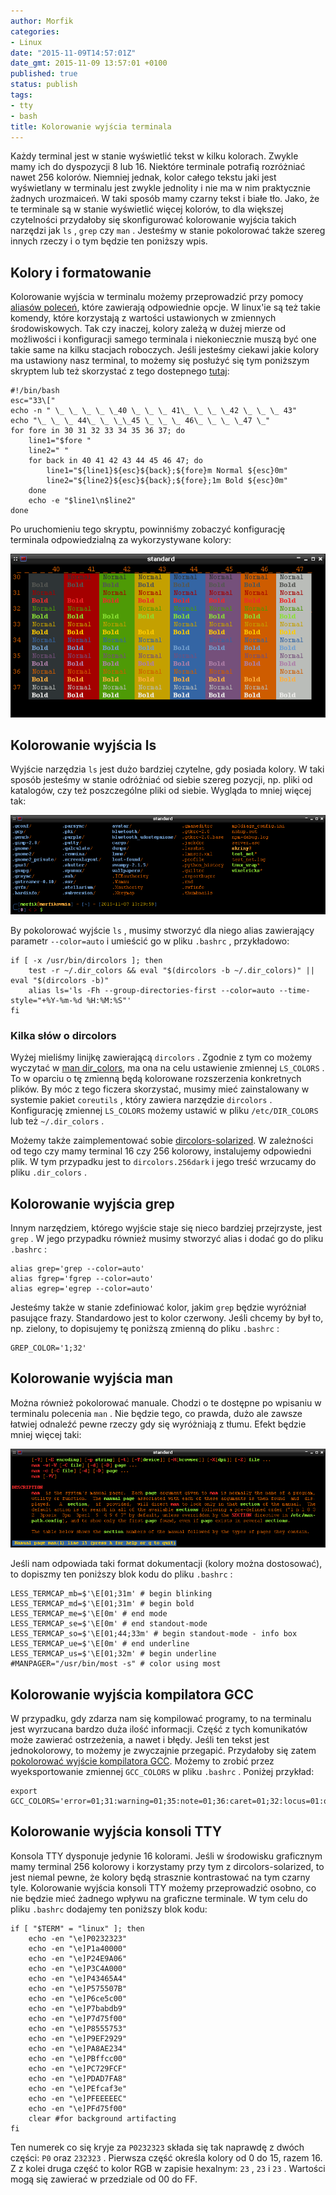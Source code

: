 ```yaml
---
author: Morfik
categories:
- Linux
date: "2015-11-09T14:57:01Z"
date_gmt: 2015-11-09 13:57:01 +0100
published: true
status: publish
tags:
- tty
- bash
title: Kolorowanie wyjścia terminala
---
```


Każdy terminal jest w stanie wyświetlić tekst w kilku kolorach. Zwykle mamy ich do dyspozycji 8
lub 16. Niektóre terminale potrafią rozróżniać nawet 256 kolorów. Niemniej jednak, kolor całego
tekstu jaki jest wyświetlany w terminalu jest zwykle jednolity i nie ma w nim praktycznie żadnych
urozmaiceń. W taki sposób mamy czarny tekst i białe tło. Jako, że te terminale są w stanie
wyświetlić więcej kolorów, to dla większej czytelności przydałoby się skonfigurować kolorowanie
wyjścia takich narzędzi jak `ls` , `grep` czy `man` . Jesteśmy w stanie pokolorować także szereg
innych rzeczy i o tym będzie ten poniższy wpis.

<!--more-->
## Kolory i formatowanie

Kolorowanie wyjścia w terminalu możemy przeprowadzić przy pomocy [aliasów
poleceń](https://pl.wikipedia.org/wiki/Alias_%28Unix%29), które zawierają odpowiednie opcje. W
linux'ie są też takie komendy, które korzystają z wartości ustawionych w zmiennych środowiskowych.
Tak czy inaczej, kolory zależą w dużej mierze od możliwości i konfiguracji samego terminala i
niekoniecznie muszą być one takie same na kilku stacjach roboczych. Jeśli jesteśmy ciekawi jakie
kolory ma ustawiony nasz terminal, to możemy się posłużyć się tym poniższym skryptem lub też
skorzystać z tego dostepnego [tutaj](http://misc.flogisoft.com/bash/tip_colors_and_formatting):

    #!/bin/bash
    esc="33\["
    echo -n " \_ \_ \_ \_ \_40 \_ \_ \_ 41\_ \_ \_ \_42 \_ \_ \_ 43"
    echo "\_ \_ \_ 44\_ \_ \_\_45 \_ \_ \_ 46\_ \_ \_ \_47 \_"
    for fore in 30 31 32 33 34 35 36 37; do
        line1="$fore "
        line2=" "
        for back in 40 41 42 43 44 45 46 47; do
            line1="${line1}${esc}${back};${fore}m Normal ${esc}0m"
            line2="${line2}${esc}${back};${fore};1m Bold ${esc}0m"
        done
        echo -e "$line1\n$line2"
    done

Po uruchomieniu tego skryptu, powinniśmy zobaczyć konfigurację terminala odpowiedzialną za
wykorzystywane kolory:

![](/img/2015/11/1.kolorowanie-wyjscia-terminal-kolory.png#big)

## Kolorowanie wyjścia ls

Wyjście narzędzia `ls` jest dużo bardziej czytelne, gdy posiada kolory. W taki sposób jesteśmy w
stanie odróżniać od siebie szereg pozycji, np. pliki od katalogów, czy też poszczególne pliki od
siebie. Wygląda to mniej więcej tak:

![](/img/2015/11/2.kolorowanie-wyjscia-ls.png#huge)

By pokolorować wyjście `ls` , musimy stworzyć dla niego alias zawierający parametr `--color=auto` i
umieścić go w pliku `.bashrc` , przykładowo:

    if [ -x /usr/bin/dircolors ]; then
        test -r ~/.dir_colors && eval "$(dircolors -b ~/.dir_colors)" || eval "$(dircolors -b)"
        alias ls='ls -Fh --group-directories-first --color=auto --time-style="+%Y-%m-%d %H:%M:%S"'
    fi

### Kilka słów o dircolors

Wyżej mieliśmy linijkę zawierającą `dircolors` . Zgodnie z tym co możemy wyczytać w [man
dir_colors](http://manpages.ubuntu.com/manpages/wily/en/man5/dir_colors.5.html), ma ona na celu
ustawienie zmiennej `LS_COLORS` . To w oparciu o tę zmienną będą kolorowane rozszerzenia konkretnych
plików. By móc z tego ficzera skorzystać, musimy mieć zainstalowany w systemie pakiet `coreutils` ,
który zawiera narzędzie `dircolors` . Konfigurację zmiennej `LS_COLORS` możemy ustawić w pliku
`/etc/DIR_COLORS` lub też `~/.dir_colors` .

Możemy także zaimplementować sobie
[dircolors-solarized](https://github.com/seebi/dircolors-solarized). W zależności od tego czy mamy
terminal 16 czy 256 kolorowy, instalujemy odpowiedni plik. W tym przypadku jest to
`dircolors.256dark` i jego treść wrzucamy do pliku `.dir_colors` .

## Kolorowanie wyjścia grep

Innym narzędziem, którego wyjście staje się nieco bardziej przejrzyste, jest `grep` . W jego
przypadku również musimy stworzyć alias i dodać go do pliku `.bashrc` :

    alias grep='grep --color=auto'
    alias fgrep='fgrep --color=auto'
    alias egrep='egrep --color=auto'

Jesteśmy także w stanie zdefiniować kolor, jakim `grep` będzie wyróżniał pasujące frazy. Standardowo
jest to kolor czerwony. Jeśli chcemy by był to, np. zielony, to dopisujemy tę poniższą zmienną do
pliku `.bashrc` :

    GREP_COLOR='1;32'

## Kolorowanie wyjścia man

Można również pokolorować manuale. Chodzi o te dostępne po wpisaniu w terminalu polecenia `man` .
Nie będzie tego, co prawda, dużo ale zawsze łatwiej odnaleźć pewne rzeczy gdy się wyróżniają z
tłumu. Efekt będzie mniej więcej taki:

![](/img/2015/11/3.kolorowanie-wyjscia-man.png#huge)

Jeśli nam odpowiada taki format dokumentacji (kolory można dostosować), to dopiszmy ten poniższy
blok kodu do pliku `.bashrc` :

    LESS_TERMCAP_mb=$'\E[01;31m' # begin blinking
    LESS_TERMCAP_md=$'\E[01;31m' # begin bold
    LESS_TERMCAP_me=$'\E[0m' # end mode
    LESS_TERMCAP_se=$'\E[0m' # end standout-mode
    LESS_TERMCAP_so=$'\E[01;44;33m' # begin standout-mode - info box
    LESS_TERMCAP_ue=$'\E[0m' # end underline
    LESS_TERMCAP_us=$'\E[01;32m' # begin underline
    #MANPAGER="/usr/bin/most -s" # color using most

## Kolorowanie wyjścia kompilatora GCC

W przypadku, gdy zdarza nam się kompilować programy, to na terminalu jest wyrzucana bardzo duża
ilość informacji. Część z tych komunikatów może zawierać ostrzeżenia, a nawet i błędy. Jeśli ten
tekst jest jednokolorowy, to możemy je zwyczajnie przegapić. Przydałoby się zatem [pokolorować
wyjście kompilatora GCC](https://insanecoding.blogspot.fr/2014/04/gcc-49-diagnostics.html). Możemy
to zrobić przez wyeksportowanie zmiennej `GCC_COLORS` w pliku `.bashrc` . Poniżej przykład:

    export GCC_COLORS='error=01;31:warning=01;35:note=01;36:caret=01;32:locus=01:quote=01'

## Kolorowanie wyjścia konsoli TTY

Konsola TTY dysponuje jedynie 16 kolorami. Jeśli w środowisku graficznym mamy terminal 256 kolorowy
i korzystamy przy tym z dircolors-solarized, to jest niemal pewne, że kolory będą strasznie
kontrastować na tym czarny tyle. Kolorowanie wyjścia konsoli TTY możemy przeprowadzić osobno, co nie
będzie mieć żadnego wpływu na graficzne terminale. W tym celu do pliku `.bashrc` dodajemy ten
poniższy blok kodu:

    if [ "$TERM" = "linux" ]; then
        echo -en "\e]P0232323"
        echo -en "\e]P1a40000"
        echo -en "\e]P24E9A06"
        echo -en "\e]P3C4A000"
        echo -en "\e]P43465A4"
        echo -en "\e]P575507B"
        echo -en "\e]P6ce5c00"
        echo -en "\e]P7babdb9"
        echo -en "\e]P7d75f00"
        echo -en "\e]P8555753"
        echo -en "\e]P9EF2929"
        echo -en "\e]PA8AE234"
        echo -en "\e]PBffcc00"
        echo -en "\e]PC729FCF"
        echo -en "\e]PDAD7FA8"
        echo -en "\e]PEfcaf3e"
        echo -en "\e]PFEEEEEC"
        echo -en "\e]PFd75f00"
        clear #for background artifacting
    fi

Ten numerek co się kryje za `P0232323` składa się tak naprawdę z dwóch części: `P0` oraz `232323` .
Pierwsza część określa kolory od 0 do 15, razem 16. Z z kolei druga część to kolor RGB w zapisie
hexalnym: `23` , `23` i `23` . Wartości mogą się zawierać w przedziale od 00 do FF.
